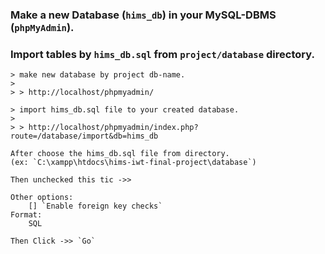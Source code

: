 ### Make a new Database (`hims_db`) in your MySQL-DBMS (`phpMyAdmin`).
### Import tables by `hims_db.sql` from `project/database` directory.


```
> make new database by project db-name.
>
> > http://localhost/phpmyadmin/

> import hims_db.sql file to your created database.
>
> > http://localhost/phpmyadmin/index.php?route=/database/import&db=hims_db
```


    After choose the hims_db.sql file from directory.
    (ex: `C:\xampp\htdocs\hims-iwt-final-project\database`)

    Then unchecked this tic ->>

    Other options:
        [] `Enable foreign key checks`
    Format:
        SQL

    Then Click ->> `Go`

